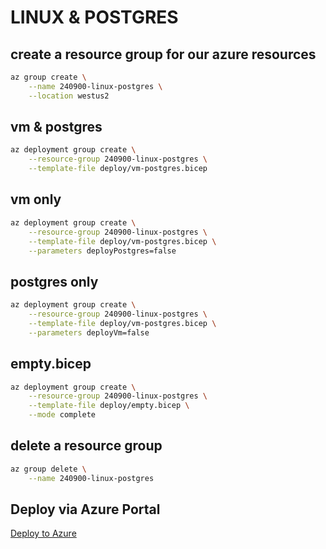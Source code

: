 # LINUX & POSTGRES

## create a resource group for our azure resources
```bash
az group create \
    --name 240900-linux-postgres \
    --location westus2
```

## vm & postgres
```bash
az deployment group create \
    --resource-group 240900-linux-postgres \
    --template-file deploy/vm-postgres.bicep
```

## vm only
```bash
az deployment group create \
    --resource-group 240900-linux-postgres \
    --template-file deploy/vm-postgres.bicep \
    --parameters deployPostgres=false
```

## postgres only
```bash
az deployment group create \
    --resource-group 240900-linux-postgres \
    --template-file deploy/vm-postgres.bicep \
    --parameters deployVm=false
```

## empty.bicep
```bash
az deployment group create \
    --resource-group 240900-linux-postgres \
    --template-file deploy/empty.bicep \
    --mode complete
```

## delete a resource group
```bash
az group delete \
    --name 240900-linux-postgres
```

## Deploy via Azure Portal

[Deploy to Azure](https://portal.azure.com/#create/Microsoft.Template/uri/https%3A%2F%2Fraw.githubusercontent.com%2FAzure-Samples%2Flinux-postgres-migration%2Fmain%2Fdeploy%2Fvm-postgres.json)
